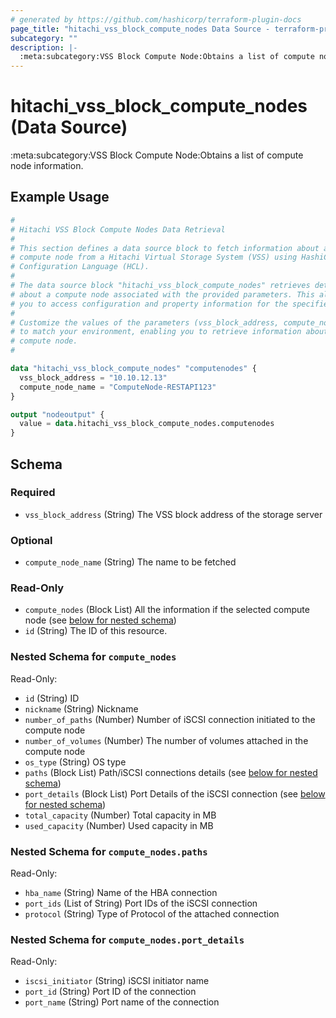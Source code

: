 ```yaml
---
# generated by https://github.com/hashicorp/terraform-plugin-docs
page_title: "hitachi_vss_block_compute_nodes Data Source - terraform-provider-hitachi"
subcategory: ""
description: |-
  :meta:subcategory:VSS Block Compute Node:Obtains a list of compute node information.
---
```


# hitachi_vss_block_compute_nodes (Data Source)

:meta:subcategory:VSS Block Compute Node:Obtains a list of compute node information.

## Example Usage

```terraform
#
# Hitachi VSS Block Compute Nodes Data Retrieval
#
# This section defines a data source block to fetch information about a specific
# compute node from a Hitachi Virtual Storage System (VSS) using HashiCorp
# Configuration Language (HCL).
#
# The data source block "hitachi_vss_block_compute_nodes" retrieves details
# about a compute node associated with the provided parameters. This allows
# you to access configuration and property information for the specified compute node.
#
# Customize the values of the parameters (vss_block_address, compute_node_name)
# to match your environment, enabling you to retrieve information about the desired
# compute node.
#

data "hitachi_vss_block_compute_nodes" "computenodes" {
  vss_block_address = "10.10.12.13"
  compute_node_name = "ComputeNode-RESTAPI123"
}

output "nodeoutput" {
  value = data.hitachi_vss_block_compute_nodes.computenodes
}
```

<!-- schema generated by tfplugindocs -->
## Schema

### Required

- `vss_block_address` (String) The  VSS block address of the storage server

### Optional

- `compute_node_name` (String) The name  to be fetched

### Read-Only

- `compute_nodes` (Block List) All the information if the selected compute node (see [below for nested schema](#nestedblock--compute_nodes))
- `id` (String) The ID of this resource.

<a id="nestedblock--compute_nodes"></a>
### Nested Schema for `compute_nodes`

Read-Only:

- `id` (String) ID
- `nickname` (String) Nickname
- `number_of_paths` (Number) Number of iSCSI connection initiated to the compute node
- `number_of_volumes` (Number) The number of volumes attached in the compute node
- `os_type` (String) OS type
- `paths` (Block List) Path/iSCSI connections details (see [below for nested schema](#nestedblock--compute_nodes--paths))
- `port_details` (Block List) Port Details of the iSCSI connection (see [below for nested schema](#nestedblock--compute_nodes--port_details))
- `total_capacity` (Number) Total capacity in MB
- `used_capacity` (Number) Used capacity in MB

<a id="nestedblock--compute_nodes--paths"></a>
### Nested Schema for `compute_nodes.paths`

Read-Only:

- `hba_name` (String) Name of the HBA connection
- `port_ids` (List of String) Port IDs of the iSCSI connection
- `protocol` (String) Type of Protocol of the attached connection


<a id="nestedblock--compute_nodes--port_details"></a>
### Nested Schema for `compute_nodes.port_details`

Read-Only:

- `iscsi_initiator` (String) iSCSI initiator name
- `port_id` (String) Port ID of the connection
- `port_name` (String) Port name of the connection
